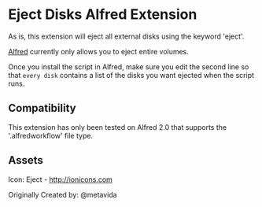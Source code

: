 # Eject Disks Alfred Extension

As is, this extension will eject all external disks using the keyword 'eject'.

[Alfred](http://www.alfredapp.com/) currently only allows you to eject entire volumes.

Once you install the script in Alfred, make sure you edit the second line so that `every disk` contains a list of the disks you want ejected when the script runs.

## Compatibility

This extension has only been tested on Alfred 2.0 that supports the '.alfredworkflow' file type.

## Assets

Icon: Eject - http://ionicons.com

Originally Created by: @metavida